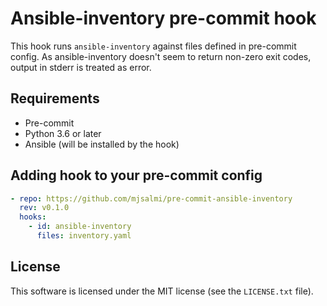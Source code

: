 # Ansible-inventory pre-commit hook

This hook runs `ansible-inventory` against files defined in pre-commit config. As ansible-inventory doesn't seem to return non-zero exit codes, output in stderr is treated as error.

## Requirements

* Pre-commit
* Python 3.6 or later
* Ansible (will be installed by the hook)

## Adding hook to your pre-commit config

```yaml
- repo: https://github.com/mjsalmi/pre-commit-ansible-inventory
  rev: v0.1.0
  hooks:
    - id: ansible-inventory
      files: inventory.yaml
```

## License

This software is licensed under the MIT license (see the `LICENSE.txt` file).
